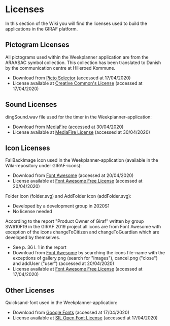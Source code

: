 # Licenses
In this section of the Wiki you will find the licenses used to build the applications in the GIRAF platform. 

## Pictogram Licenses
All pictograms used within the Weekplanner application are from the ARAASAC symbol collection. This collection has been translated to Danish by the communication centre at Hilleroed Kommune. <br>
- Download from [Picto Selector](https://www.kc-hil.dk/viden-og-udvikling-mega/paedagogisk-materiale/picto-selector) (accessed at 17/04/2020) <br>
- License available at [Creative Common's License](https://creativecommons.org/licenses/?lang=da) (accessed at 17/04/2020) <br>

## Sound Licenses
dingSound.wav file used for the timer in the Weekplanner-application: <br>
- Download from [MediaFire](https://www.mediafire.com/file/ajhp232aey6uesf/Ding_-_Sound_Effects_YouTube.wav/file) (accessed at 30/04/2020) <br>
- License available at [MediaFire License](https://www.mediafire.com/policies/terms_of_service.php) (accessed at 30/04/2020) <br>

## Icon Licenses 
FallBackImage icon used in the Weekplanner-application (available in the Wiki-repository under GIRAF-icons): <br>
- Download from [Font Awesome](https://fontawesome.com/icons/image?style=regular) (accessed at 20/04/2020) <br>
- License available at [Font Awesome Free License](https://fontawesome.com/license/free) (accessed at 20/04/2020) <br>

Folder icon (folder.svg) and AddFolder icon (addFolder.svg): <br>
- Developed by a development group in 2020S1 <br>
- No license needed <br>

According to the report "Product Owner of Giraf" written by group SW610F19 in the GIRAF 2019 project all icons are from Font Awesome with exception of the icons changeToCitizen and changeToGuardian which are developed by themselves. <br>
- See p. 36 l. 1 in the report <br>
- Download from [Font Awesome](https://fontawesome.com) by searching the icons file-name with the exceptions of gallery.png (search for "images"), cancel.png ("close") and addUser ("user") (accessed at 20/04/2020) <br>
- License available at [Font Awesome Free License](https://fontawesome.com/license/free) (accessed at 17/04/2020) <br>

## Other Licenses
Quicksand-font used in the Weekplanner-application: <br>
- Download from [Google Fonts](https://fonts.google.com/specimen/Quicksand) (accessed at 17/04/2020) <br>
- License available at [SIL Open Font License](https://scripts.sil.org/cms/scripts/page.php?site_id=nrsi&id=OFL) (accessed at 17/04/2020) <br>
